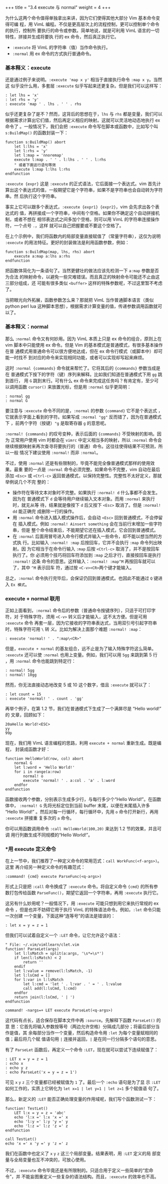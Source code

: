 +++
title = "3.4 execute 与 normal"
weight = 4
+++

<!-- ## 3.4 execute 与 normal -->

为什么这两个命令值得单独拿出来讲，因为它们使得其他大部分 Vim 基本命令变得可编
程，用 VimL 编程。不仅是更高层次上的流程控制，更可以控制单个命令的执行，控制所
要执行的命令或参数。简单地说，就是可利用 VimL 语言的一切特性，拼接并生成将要执
行的 ex 命令，然后真正执行它。

* `:execute` 将 VimL 的字符串（值）当作命令执行。
* `:normal` 用 ex 命令的方式执行普通命令。

### 基本释义：execute

还是通过例子来说明。`:execute 'map x y'` 相当于直接执行命令 `:map x y`。当然这
似乎没什么用，多套层 `:execute` 似乎写起来还更复杂。但是我们可以这样写：
```vim
: let lhs = 'x'
: let rhs = 'y'
: execute 'map ' . lhs . ' ' . rhs
```

似乎还更复杂了是不？然而，这背后的思想在于，`lhs` 与 `rhs` 都是变量，我们可以
根据需求计算出它们值，然后再定义相应的映射。这就可以灵活地动态地执行 ex 命令了
。一般情况下，我们会把 `:execute` 命令写在脚本或函数中，比如写个叫
`s:BuildMap()` 的函数封装一下：
```vim
function s:BuildMap() abort
    let l:lhs = 'x'
    let l:rhs = 'y'
    let l:map = 'nnoremap'
    execute l:map . ' ' . l:lhs . ' ' . l:rhs
    " 或者下面这行语句等效
    execute l:map l:lhs l:rhs
endfunction
```

`:execute {expr}` 这是 `:execute` 的正式语法，它后面接一个表达式。vim 首先计
算出这个表达式的值，一般期望它是个字符串，如果不是字符串也会自动转为字符串。然
后执行这个字符串。

事实上它可以跟多个表达式，`:execute {expr1} {expr2}`，vim 会先求出各个表达式的
值，再拼接成一个字符串，中间有个空格。如果你不确定这个自动拼接机制，或者不想在
相邻表达式之间多加个空格，则可以用 VimL 的字符串连接操作符，一个点号 `.`，这样
就可以自己把握要或不要这个空格了。

在上个示例中，我们将函数内的局部变量直接赋值了（常量字符串），这仅为说明
`:execute` 的用法特征。更好的封装做法是利用函数参数，例如：
```vim
function s:BuildMap(map, lhs, rhs) abort
    execute a:map a:lhs a:rhs
endfunction
```
把函数体简化为一条语句了。当然更健壮的做法应该先检测一下 `a:map` 参数是否为合法
的映射命令，以避免一些灾难错误。而且真正的映射命令可能还不止由这三部分组成，还
可能有很多类似 `<buffer>` 这样的特殊参数呢，不过这里暂不考虑了。

当把眼光向外拓展，函数参数怎么来？那就把 VimL 当作普通脚本语言（类似 python
perl lua 这种脚本思想），根据需求计算变量的值，传递参数调用函数就可以了。

### 基本释义：normal

那么 `:normal` 命令又有何妙用。因为 VimL 本质上只是 ex 命令的组合，原则上在
vim 脚本中只能使用 ex 命令。但是 Vim 的基本模式是普通模式，有很多基本操作在普
通模式用普通命令可以很方便地达成，但在 ex 命令行模式（或脚本中）却可能一时找不
到对应的命令来实现相同功能，或者可以实现却写起来麻烦。

这时 `:normal {commands}` 命令就来帮忙了。它将其后的 `{commands}` 参数当成是在
普通模式下按下的字符（键）序列来解释。比如我们知道在普通模式下用 `gg` 跳到首行，
用 `G` 跳到末行。可有什么 ex 命令来完成这任务吗？有肯定有，至少可以调用函数
`cursor()` 来放置光标，但是用 `:normal` 似乎更简明：
```vim
: normal gg
: normal G
```

要注意与 `:execute` 命令不同的是，`:normal` 的参数 `{command}` 它不是个表达式
，它就表示字面上看到的字符。如果写成 `:normal "gg"` 反而错了，因为在普通模式下
，前两个字符（按键）`"g` 是取寄存器 `g` 的意思呢。

`:normal! {commands}` 的叹号变种，表示后面的 `{commands}` 不受映射的影响。因为
正常用户使用 vim 时都会在 `vimrc` 中定义相当多的映射，所以 `:normal` 命令会
继续根据映射来再次查寻将要执行的（普通）命令。这往往使得结果不可预测，所以一般
情况下建议使用 `:normal!` 而非 `:normal`。

不过，使用 `:normal` 还是有些限制的，毕竟不能完全像普通模式那样的使用效果。最重
要的一点是 `:normal` 命令必须完整。如果命令不完整，vim 自动在最后添加 `<Esc>`
或 `<Ctrl-c>` 返回普通模式，以保持完整性。完整性不太好定义，那就举例说几个不完
整的：

* 操作符在等待文本对象时不完整。如果执行 `:normal! d` 什么事都不会发生。因为在
  普通模式下 `d` 会等待用户继续输入文本对象。而用 `:normal` 来执行时，就无从等
  待，结果就是像按下 `d` 后又按下 `<Esc>` 取消了。但是 `:normal! dd` 能正确完
  成删除一行的操作。
* 用 `:normal` 命令进入插入模式操作后，会自动 `<Esc>` 回到普通模式，不会停留在
  插入模式。例如 `:normal! Ainsert something` 会在当前行末增加一些字符串，但是
  整个命令结束后，不能期望它还在插入模式，它会回到普通模式。
* 在 `:normal` 后面用冒号进入命令行模式并输入一些命令，却不能以想当然的方式执
  行。比如输入 `:normal! :map` 后按回车，它并不会执行 `:map` 命令列出映射。因
  为它相当于在命令行输入 `:map` 后按 `<Ctrl-c>` 取消了，并不是按回车执行了。你
  必须用个技巧将回车符添加到 `:map` 之后才行，直接按回车是执行 `:normal!` 这条
  命令的意思。这样输入：`:normal! :map^M` 再按回车就可以了，其中 `^M` 表示回车
  符，通过按 `<C-v><CR>`两个键才能输入。

总之，`:normal` 命令执行完毕后，会保证仍回到普通模式。也因此不能通过 `Q` 键进
入 `Ex 模式`。

### execute + normal 联用

正如上面看到，`:normal` 命令后的参数（普通命令按键序列），只适于可打印字符，对
于特殊字符，须用 `<C-v>` 转义后才能输入，这不太方便。但是可用 `:execute` 命令
再套一层，因为它接收的字符串表达式，当用双引号引起字符串时，特殊字符可用 `\` 转
义。比如为解决上面那个难题 `:normal! :map`：
```vim
: execute 'normal! ' . ":map\<CR>"
```

但是，`execute + normal` 的基友组合，远不止是为了输入特殊字符这么简单。
`:execute` 还可以使 `:normal` 也用上变量。例如，我们可以用 `5gg` 来跳到第 5 行
，用 `:normal` 命令也能跳到特定行：
```vim
: normal! 5gg
: normal! 10gg
```
然而，你无法直接动态地改变 5 或 10 这个数字，借且 `:execute` 就可以了：
```vim
: let count = 15
: execute 'normal! ' . count . 'gg'
```

再举个例子，在第 1.2 节，我们在普通模式下生成了一个满屏尽是 “Hello world!” 的
文章，回顾如下：
```vim
20aHello World!<ESC>
yy
99p
```

现在，我们用 VimL 语言编程的思路，利用 `execute + normal` 重新生成。既是编程，
封装成函数才好：
```vim
function HelloWorld(row, col) abort
    normal G
    let l:word = 'Hello World!'
    for i in range(a:row)
        normal! o
        execute 'normal! ' . a:col . 'a' . l:word
    endfor
endfunction
```
函数接收两个参数，分别表示生成多少行，与每行多少个“Hello World!”。在函数体中，
`:normal! G` 先将光标定位到当前 buffer 末尾，以便在末尾插入许多 “Hello World!”
。然后对每一行循环，每行循环中，先用 `o` 命令打开新行，再用 `:execute` 拼接重
复多次的 `a` 命令。

你可以用函数调用命令 `:call HelloWorld(100,20)` 来达到 1.2 节的效果，并且可调
用行列数生成不同规模的“Hello World!”。

### \*用 execute 定义命令

在上一节中，我们推荐了一种定义命令的常用范式：`call WorkFunc(<f-args>)`。这里
再介绍另一种定义命令的有趣范式：
```vim
:command! {cmd} execute ParseFunc(<q-args>)
```
形式上只是把 `:call` 命令换成了 `:execute` 命令。将自定义命令 `{cmd}` 的所有参
数打包传给函数 `ParseFunc()`，期望它返回一个字符串，再用 `:execute` 执行它。

这另有什么妙用呢？一般情况下，用 `:execute` 可能只想到用它来执行常规的 ex 命令
，但是也并不妨碍它用于执行 VimL 的特殊语法命令。例如，`:let` 命令只能一次创建
一个变量，下面这种“连等号”的语法是错误的：
```vim
: let x = y = z = 1
```

但我们可以试着自定义一个 `:LET` 命令，让它允许这个语法：
```vim
" File: ~/.vim/vimllearn/clet.vim
function! ParseLet(args)
    let l:lsMatch = split(a:args, '\s*=\s*')
    if len(l:lsMatch) < 2
        return ''
    endif
    let l:value = remove(l:lsMatch, -1)
    let l:lsCmd = []
    for l:var in l:lsMatch
        let l:cmd = 'let ' . l:var . ' = ' . l:value
        call add(l:lsCmd, l:cmd)
    endfor
    return join(l:lsCmd, ' | ')
endfunction

command! -nargs=+ LET execute ParseLet(<q-args>)
```
这代码有点长，适合保存在脚本文件中再 `:source`。先解释下函数 `ParseLet()` 的意
思：它首先将输入参数按等号（两边允许空格）分隔成几部分；将最后部分当作是值，其
余每部分当作一个变量，然后构造命令用 `:let` 为每个变量赋相同的值；最后将几个赋
值语句用 `|` 连接并返回，`|` 是在同一行分隔多个语句的意思。

有了 `ParseLet` 函数后，再定义一个命令 `:LET`，现在就可以尝试下连续赋值了：
```vim
: LET x = y = z = 1
: echo x
: echo y z
: echo ParseLet('x = y = z = 1')
```
可见 `x` `y` `z` 三个变量都已经被赋值为 `1` 了。最后一个 `:echo` 语句是为了显
示 `:LET` 如何工作的，实质上它转化为 `let x=1 | let y=1 | let z=1` 多个赋值语
句了。

那么，新定义的 `:LET` 能否正确处理变量的作用域呢，我们写个函数测试一下：
```vim
function! TestLet()
    LET l:x = y = z = 'abc'
    echo 'l:x =' l:x 'x =' x
    echo 'l:y =' l:y 'y =' y
    echo 'l:z =' l:z 'z =' z
endfunction

call TestLet()
echo 'x =' x 'y =' y 'z =' z
```
我们在函数中也定义了 `x` `y` `z` 这三个局部变量。结果表明，用 `:LET` 定义的局
部变量与全局变量也互不冲突的，可放心使用。

不过，`:execute` 命令毕竟还是有所限制的。只适合用于定义一些简单的“宏命令”，并
不能妄图重定义一些复杂的语法结构。而且，`:execute` 的效率也不高。
